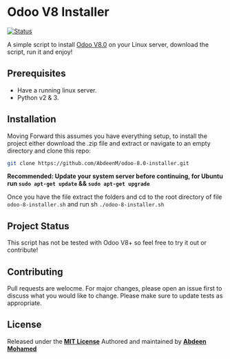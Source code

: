 # Odoo V8 Installer

[![Status](https://img.shields.io/badge/build-passing-green.svg?branch=master)](https://github.com/AbdeenM/odoo-8.0-installer)

A simple script to install [Odoo V8.0](https://www.odoo.com/) on your Linux server, download the script, run it and enjoy!

## Prerequisites

* Have a running linux server.
* Python v2 & 3.

## Installation

Moving Forward this assumes you have everything setup, to install the project either download the .zip file and extract or navigate to an empty directory and clone this repo:
```bash
git clone https://github.com/AbdeenM/odoo-8.0-installer.git
```

**Recommended: Update your system server before continuing, for Ubuntu run `sudo apt-get update` && `sudo apt-get upgrade`**

Once you have the file extract the folders and cd to the root directory of file `odoo-8-installer.sh` and run sh `./odoo-8-installer.sh`

## Project Status

This script has not be tested with Odoo V8+ so feel free to try it out or contribute!

## Contributing

Pull requests are welocme. For major changes, please open an issue first to discuss what you would like to change.
Please make sure to update tests as appropriate.

## License

Released under the **[MIT License](http://mit-license.org/)**
Authored and maintained by **[Abdeen Mohamed](https://github.com/AbdeenM)**
